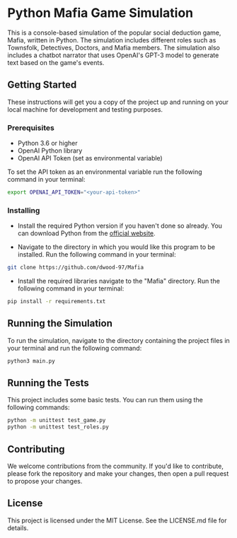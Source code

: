 # Python Mafia Game Simulation

This is a console-based simulation of the popular social deduction game, Mafia, written in Python. The simulation includes different roles such as Townsfolk, Detectives, Doctors, and Mafia members. The simulation also includes a chatbot narrator that uses OpenAI's GPT-3 model to generate text based on the game's events.

## Getting Started

These instructions will get you a copy of the project up and running on your local machine for development and testing purposes.

### Prerequisites

- Python 3.6 or higher
- OpenAI Python library
- OpenAI API Token (set as environmental variable)

To set the API token as an environmental variable run the following command in your terminal:

```bash
export OPENAI_API_TOKEN="<your-api-token>"
```

### Installing

- Install the required Python version if you haven't done so already. You can download Python from the [official website](https://www.python.org/downloads/).

- Navigate to the directory in which you would like this program to be installed. Run the following command in your terminal:

```bash
git clone https://github.com/dwood-97/Mafia
```

- Install the required libraries navigate to the "Mafia" directory. Run the following command in your terminal:

```bash
pip install -r requirements.txt
```

## Running the Simulation

To run the simulation, navigate to the directory containing the project files in your terminal and run the following command:

```bash
python3 main.py
```

## Running the Tests

This project includes some basic tests. You can run them using the following commands:

```bash
python -m unittest test_game.py
python -m unittest test_roles.py
```

## Contributing

We welcome contributions from the community. If you'd like to contribute, please fork the repository and make your changes, then open a pull request to propose your changes.

## License

This project is licensed under the MIT License. See the LICENSE.md file for details.
